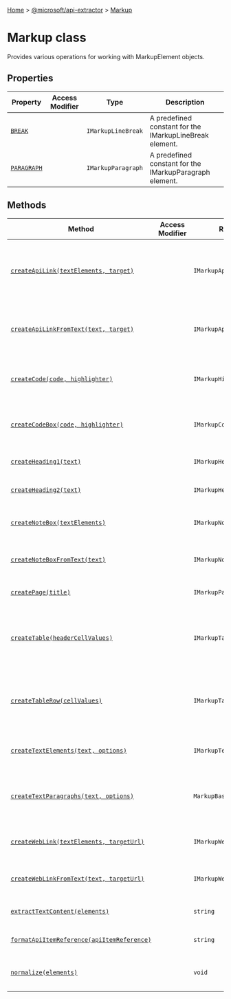 [Home](./index) &gt; [@microsoft/api-extractor](./api-extractor.md) &gt; [Markup](./api-extractor.markup.md)

# Markup class

Provides various operations for working with MarkupElement objects.

## Properties

|  Property | Access Modifier | Type | Description |
|  --- | --- | --- | --- |
|  [`BREAK`](./api-extractor.markup.break.md) |  | `IMarkupLineBreak` | A predefined constant for the IMarkupLineBreak element. |
|  [`PARAGRAPH`](./api-extractor.markup.paragraph.md) |  | `IMarkupParagraph` | A predefined constant for the IMarkupParagraph element. |

## Methods

|  Method | Access Modifier | Returns | Description |
|  --- | --- | --- | --- |
|  [`createApiLink(textElements, target)`](./api-extractor.markup.createapilink.md) |  | `IMarkupApiLink` | Constructs an IMarkupApiLink element that represents a hyperlink to the specified API object. The hyperlink is applied to an existing stream of markup elements. |
|  [`createApiLinkFromText(text, target)`](./api-extractor.markup.createapilinkfromtext.md) |  | `IMarkupApiLink` | Constructs an IMarkupApiLink element that represents a hyperlink to the specified API object. The hyperlink is applied to a plain text string. |
|  [`createCode(code, highlighter)`](./api-extractor.markup.createcode.md) |  | `IMarkupHighlightedText` | Constructs an IMarkupHighlightedText element representing a program code text with optional syntax highlighting |
|  [`createCodeBox(code, highlighter)`](./api-extractor.markup.createcodebox.md) |  | `IMarkupCodeBox` | Constructs an IMarkupCodeBox element representing a program code text with the specified syntax highlighting |
|  [`createHeading1(text)`](./api-extractor.markup.createheading1.md) |  | `IMarkupHeading1` | Constructs an IMarkupHeading1 element with the specified title text |
|  [`createHeading2(text)`](./api-extractor.markup.createheading2.md) |  | `IMarkupHeading2` | Constructs an IMarkupHeading2 element with the specified title text |
|  [`createNoteBox(textElements)`](./api-extractor.markup.createnotebox.md) |  | `IMarkupNoteBox` | Constructs an IMarkupNoteBox element that will display the specified markup content |
|  [`createNoteBoxFromText(text)`](./api-extractor.markup.createnoteboxfromtext.md) |  | `IMarkupNoteBox` | Constructs an IMarkupNoteBox element that will display the specified plain text string |
|  [`createPage(title)`](./api-extractor.markup.createpage.md) |  | `IMarkupPage` | Constructs an IMarkupTable element with the specified title. |
|  [`createTable(headerCellValues)`](./api-extractor.markup.createtable.md) |  | `IMarkupTable` | Constructs an IMarkupTable element containing the specified header cells, which each contain a sequence of MarkupBasicElement content. |
|  [`createTableRow(cellValues)`](./api-extractor.markup.createtablerow.md) |  | `IMarkupTableRow` | Constructs an IMarkupTableRow element containing the specified cells, which each contain a sequence of MarkupBasicElement content |
|  [`createTextElements(text, options)`](./api-extractor.markup.createtextelements.md) |  | `IMarkupText[]` | Constructs an IMarkupText element representing the specified text string, with optional formatting. |
|  [`createTextParagraphs(text, options)`](./api-extractor.markup.createtextparagraphs.md) |  | `MarkupBasicElement[]` | This function is similar to [Markup.createTextElements](./api-extractor.markup.createtextelements.md)<!-- -->, except that multiple newlines will be converted to a Markup.PARAGRAPH object. |
|  [`createWebLink(textElements, targetUrl)`](./api-extractor.markup.createweblink.md) |  | `IMarkupWebLink` | Constructs an IMarkupWebLink element that represents a hyperlink an internet URL. |
|  [`createWebLinkFromText(text, targetUrl)`](./api-extractor.markup.createweblinkfromtext.md) |  | `IMarkupWebLink` | Constructs an IMarkupWebLink element that represents a hyperlink an internet URL. |
|  [`extractTextContent(elements)`](./api-extractor.markup.extracttextcontent.md) |  | `string` | Extracts plain text from the provided markup elements, discarding any formatting. |
|  [`formatApiItemReference(apiItemReference)`](./api-extractor.markup.formatapiitemreference.md) |  | `string` | This formats an IApiItemReference as its AEDoc notation. |
|  [`normalize(elements)`](./api-extractor.markup.normalize.md) |  | `void` | Use this to clean up a MarkupElement sequence, assuming the sequence is now in its final form. |

